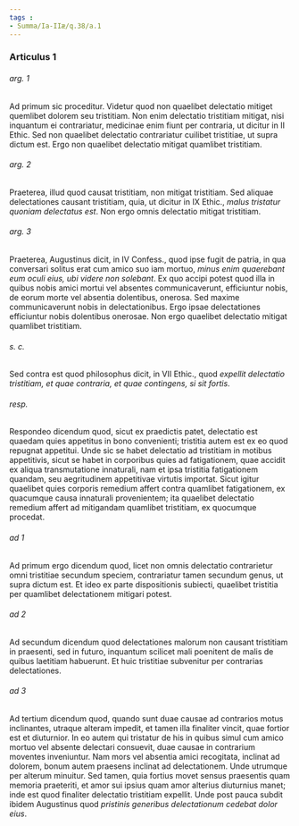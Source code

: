 ```yaml
---
tags : 
- Summa/Ia-IIæ/q.38/a.1
---
```


### Articulus 1

###### arg. 1
Ad primum sic proceditur. Videtur quod non quaelibet delectatio mitiget quemlibet dolorem seu tristitiam. Non enim delectatio tristitiam mitigat, nisi inquantum ei contrariatur, medicinae enim fiunt per contraria, ut dicitur in II Ethic. Sed non quaelibet delectatio contrariatur cuilibet tristitiae, ut supra dictum est. Ergo non quaelibet delectatio mitigat quamlibet tristitiam.

###### arg. 2
Praeterea, illud quod causat tristitiam, non mitigat tristitiam. Sed aliquae delectationes causant tristitiam, quia, ut dicitur in IX Ethic., *malus tristatur quoniam delectatus est*. Non ergo omnis delectatio mitigat tristitiam.

###### arg. 3
Praeterea, Augustinus dicit, in IV Confess., quod ipse fugit de patria, in qua conversari solitus erat cum amico suo iam mortuo, *minus enim quaerebant eum oculi eius, ubi videre non solebant*. Ex quo accipi potest quod illa in quibus nobis amici mortui vel absentes communicaverunt, efficiuntur nobis, de eorum morte vel absentia dolentibus, onerosa. Sed maxime communicaverunt nobis in delectationibus. Ergo ipsae delectationes efficiuntur nobis dolentibus onerosae. Non ergo quaelibet delectatio mitigat quamlibet tristitiam.

###### s. c.
Sed contra est quod philosophus dicit, in VII Ethic., quod *expellit delectatio tristitiam, et quae contraria, et quae contingens, si sit fortis*.

###### resp.
Respondeo dicendum quod, sicut ex praedictis patet, delectatio est quaedam quies appetitus in bono convenienti; tristitia autem est ex eo quod repugnat appetitui. Unde sic se habet delectatio ad tristitiam in motibus appetitivis, sicut se habet in corporibus quies ad fatigationem, quae accidit ex aliqua transmutatione innaturali, nam et ipsa tristitia fatigationem quandam, seu aegritudinem appetitivae virtutis importat. Sicut igitur quaelibet quies corporis remedium affert contra quamlibet fatigationem, ex quacumque causa innaturali provenientem; ita quaelibet delectatio remedium affert ad mitigandam quamlibet tristitiam, ex quocumque procedat.

###### ad 1
Ad primum ergo dicendum quod, licet non omnis delectatio contrarietur omni tristitiae secundum speciem, contrariatur tamen secundum genus, ut supra dictum est. Et ideo ex parte dispositionis subiecti, quaelibet tristitia per quamlibet delectationem mitigari potest.

###### ad 2
Ad secundum dicendum quod delectationes malorum non causant tristitiam in praesenti, sed in futuro, inquantum scilicet mali poenitent de malis de quibus laetitiam habuerunt. Et huic tristitiae subvenitur per contrarias delectationes.

###### ad 3
Ad tertium dicendum quod, quando sunt duae causae ad contrarios motus inclinantes, utraque alteram impedit, et tamen illa finaliter vincit, quae fortior est et diuturnior. In eo autem qui tristatur de his in quibus simul cum amico mortuo vel absente delectari consuevit, duae causae in contrarium moventes inveniuntur. Nam mors vel absentia amici recogitata, inclinat ad dolorem, bonum autem praesens inclinat ad delectationem. Unde utrumque per alterum minuitur. Sed tamen, quia fortius movet sensus praesentis quam memoria praeteriti, et amor sui ipsius quam amor alterius diuturnius manet; inde est quod finaliter delectatio tristitiam expellit. Unde post pauca subdit ibidem Augustinus quod *pristinis generibus delectationum cedebat dolor eius*.

